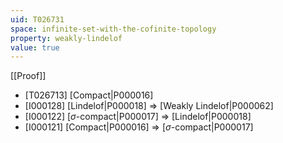 ```yaml
---
uid: T026731
space: infinite-set-with-the-cofinite-topology
property: weakly-lindelof
value: true
---
```

[[Proof]]

* [T026713] [Compact|P000016]
* [I000128] [Lindelof|P000018] => [Weakly Lindelof|P000062]
* [I000122] [$\sigma$-compact|P000017] => [Lindelof|P000018]
* [I000121] [Compact|P000016] => [$\sigma$-compact|P000017]

